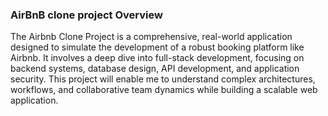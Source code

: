 ### AirBnB clone project Overview
The Airbnb Clone Project is a comprehensive, real-world application designed to simulate the development of a robust booking platform like Airbnb. It involves a deep dive into full-stack development, focusing on backend systems, database design, API development, and application security. This project will enable me to understand complex architectures, workflows, and collaborative team dynamics while building a scalable web application.